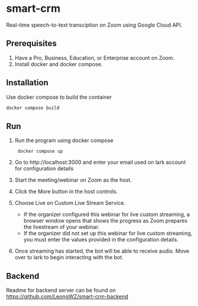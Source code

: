 # smart-crm

Real-time speech-to-text transciption on Zoom using Google Cloud API.

## Prerequisites

1. Have a Pro, Business, Education, or Enterprise account on Zoom.
2. Install docker and docker compose.

## Installation

Use docker compose to build the container
```bash
docker compose build
```

## Run
1. Run the program using docker compose

        docker compose up

2. Go to http://localhost:3000 and enter your email used on lark account for configuration details

3. Start the meeting/webinar on Zoom as the host.

4. Click the More button in the host controls.

5. Choose Live on Custom Live Stream Service.
    - If the organizer configured this webinar for live custom streaming, a browser window opens that shows the progress as Zoom prepares the livestream of your webinar.
    - If the organizer did not set up this webinar for live custom streaming, you must enter the values provided in the configuration details.

6. Once streaming has started, the bot will be able to receive audio. Move over to lark to begin interacting with the bot.

## Backend
Readme for backend server can be found on <https://github.com/LeongWZ/smart-crm-backend>
